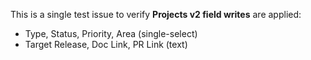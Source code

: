 <!--
title: Test: field writes — single select + text
labels: ["test","chore","ci"]
assignees: ["mfortin014"]
uid: test6-field-writes

# Project field mappings (exact names from our Project policy):
project: "test"
type: "Chore"
status: "Todo"
priority: "P1"
target: "mvp-0.7.0"
area: "ci"
doc: "docs/policy/ci_minimal.md"
pr: "https://github.com/mfortin014/mvp_menu_optimizer/pull/1"
-->

This is a single test issue to verify **Projects v2 field writes** are applied:

- Type, Status, Priority, Area (single-select)
- Target Release, Doc Link, PR Link (text)
